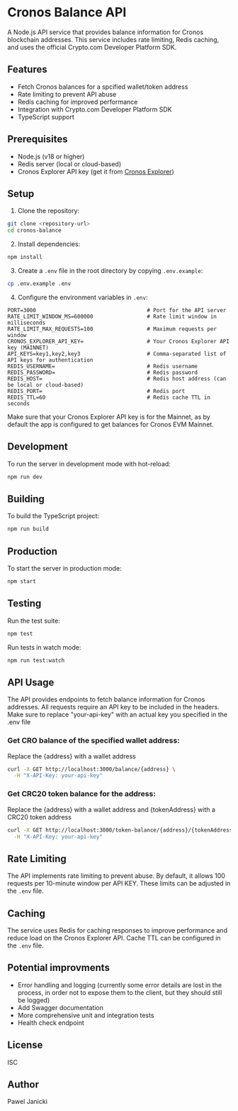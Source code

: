 # Cronos Balance API

A Node.js API service that provides balance information for Cronos blockchain addresses. This service includes rate limiting, Redis caching, and uses the official Crypto.com Developer Platform SDK.

## Features

- Fetch Cronos balances for a spcified wallet/token address
- Rate limiting to prevent API abuse
- Redis caching for improved performance
- Integration with Crypto.com Developer Platform SDK
- TypeScript support

## Prerequisites

- Node.js (v18 or higher)
- Redis server (local or cloud-based)
- Cronos Explorer API key (get it from [Cronos Explorer](https://explorer-api-doc.cronos.org/mainnet/))

## Setup

1. Clone the repository:

```bash
git clone <repository-url>
cd cronos-balance
```

2. Install dependencies:

```bash
npm install
```

3. Create a `.env` file in the root directory by copying `.env.example`:

```bash
cp .env.example .env
```

4. Configure the environment variables in `.env`:

```env
PORT=3000                                   # Port for the API server
RATE_LIMIT_WINDOW_MS=600000                 # Rate limit window in milliseconds
RATE_LIMIT_MAX_REQUESTS=100                 # Maximum requests per window
CRONOS_EXPLORER_API_KEY=                    # Your Cronos Explorer API key (MAINNET)
API_KEYS=key1,key2,key3                     # Comma-separated list of API keys for authentication
REDIS_USERNAME=                             # Redis username
REDIS_PASSWORD=                             # Redis password
REDIS_HOST=                                 # Redis host address (can be local or cloud-based)
REDIS_PORT=                                 # Redis port
REDIS_TTL=60                                # Redis cache TTL in seconds
```

Make sure that your Cronos Explorer API key is for the Mainnet, as by default the app is configured to get balances for Cronos EVM Mainnet.

## Development

To run the server in development mode with hot-reload:

```bash
npm run dev
```

## Building

To build the TypeScript project:

```bash
npm run build
```

## Production

To start the server in production mode:

```bash
npm start
```

## Testing

Run the test suite:

```bash
npm test
```

Run tests in watch mode:

```bash
npm run test:watch
```

## API Usage

The API provides endpoints to fetch balance information for Cronos addresses. All requests require an API key to be included in the headers. Make sure to replace "your-api-key" with an actual key you specified in the .env file

### Get CRO balance of the specified wallet address:

Replace the {address} with a wallet address

```bash
curl -X GET http://localhost:3000/balance/{address} \
  -H "X-API-Key: your-api-key"
```

### Get CRC20 token balance for the address:

Replace the {address} with a wallet address and {tokenAddress} with a CRC20 token address

```bash
curl -X GET http://localhost:3000/token-balance/{address}/{tokenAddress} \
  -H "X-API-Key: your-api-key"
```

## Rate Limiting

The API implements rate limiting to prevent abuse. By default, it allows 100 requests per 10-minute window per API KEY. These limits can be adjusted in the `.env` file.

## Caching

The service uses Redis for caching responses to improve performance and reduce load on the Cronos Explorer API. Cache TTL can be configured in the `.env` file.

## Potential improvments

- Error handling and logging (currently some error details are lost in the process, in order not to expose them to the client, but they should still be logged)
- Add Swagger documentation
- More comprehensive unit and integration tests
- Health check endpoint

## License

ISC

## Author

Pawel Janicki
